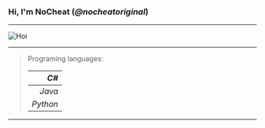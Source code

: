### Hi, I'm __NoCheat__ (_@nocheatoriginal_)

---

![](https://abload.de/img/macpfpdyko4.png "Hoi")

---
> Programing languages: 
>>
> |     _C#_ |
> |---------:|
> |   _Java_ |
> | _Python_ |
---

[comment]: < ![](https://abload.de/img/rikka_fullbody_pfp82ji6.png "Rikka Takanashi! Das wahre Auge des bösen Königs!") >
[comment]: < ![](https://abload.de/img/__profilbild__s2j47.jpeg "Hi!") >
